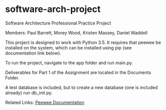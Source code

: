 # software-arch-project
Software Architecture Professional Practice Project

Members: Paul Barrett, Morey Wood, Kristen Massey, Daniel Waddell

This project is designed to work with Python 3.5. It requires that peewee be installed on the system, which can be installed using pip (see documentation link below). 

To run the project, navigate to the app folder and run main.py.

Deliverables for Part 1 of the Assignment are located in the Documents Folder.

A test database is included, but to create a new database (one is included already) run db_init.py.

Related Links:
[Peewee Documentation](http://docs.peewee-orm.com/en/latest/)

